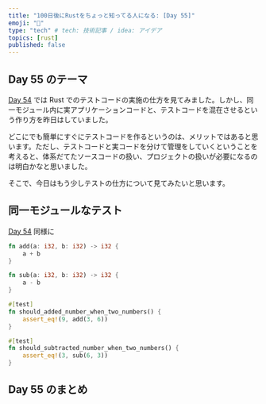 ```yaml
---
title: "100日後にRustをちょっと知ってる人になる: [Day 55]"
emoji: "🦀"
type: "tech" # tech: 技術記事 / idea: アイデア
topics: [rust]
published: false
---
```

## Day 55 のテーマ

[Day 54](https://zenn.dev/shinyay/articles/hello-rust-day054) では Rust でのテストコードの実施の仕方を見てみました。しかし、同一モジュール内に実アプリケーションコードと、テストコードを混在させるという作り方を昨日はしていました。

どこにでも簡単にすぐにテストコードを作るというのは、メリットではあると思います。ただし、テストコードと実コードを分けて管理をしていくということを考えると、体系だてたソースコードの扱い、プロジェクトの扱いが必要になるのは明白かなと思いました。

そこで、今日はもう少しテストの仕方について見てみたいと思います。

## 同一モジュールなテスト

[Day 54](https://zenn.dev/shinyay/articles/hello-rust-day054) 同様に

```rust
fn add(a: i32, b: i32) -> i32 {
    a + b
}

fn sub(a: i32, b: i32) -> i32 {
    a - b
}

#[test]
fn should_added_number_when_two_numbers() {
    assert_eq!(9, add(3, 6))
}

#[test]
fn should_subtracted_number_when_two_numbers() {
    assert_eq!(3, sub(6, 3))
}
```


## Day 55 のまとめ
